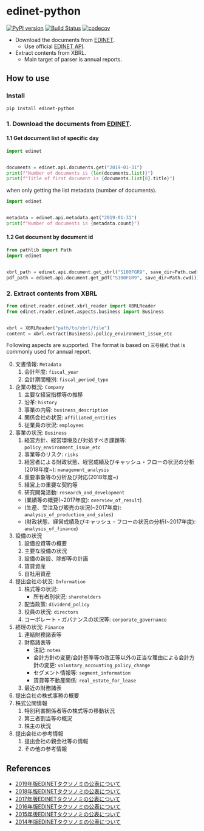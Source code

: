 # edinet-python

[![PyPI version](https://badge.fury.io/py/edinet-python.svg)](https://badge.fury.io/py/edinet-python)
[![Build Status](https://travis-ci.org/chakki-works/edinet-python.svg?branch=master)](https://travis-ci.org/chakki-works/edinet-python)
[![codecov](https://codecov.io/gh/chakki-works/edinet-python/branch/master/graph/badge.svg)](https://codecov.io/gh/chakki-works/edinet-python)

* Download the documents from [EDINET](http://disclosure.edinet-fsa.go.jp/).
  * Use official [EDINET API](https://disclosure.edinet-fsa.go.jp/EKW0EZ0015.html).
* Extract contents from XBRL.
  * Main target of parser is annual reports.

## How to use

### Install

```
pip install edinet-python
```

### 1. Download the documents from [EDINET](http://disclosure.edinet-fsa.go.jp/).

#### 1.1 Get document list of specific day

```py
import edinet


documents = edinet.api.documents.get("2019-01-31")
print(f"Number of documents is {len(documents.list)}")
print(f"Title of first document is {documents.list[0].title}")
```

when only getting the list metadata (number of documents).

```py
import edinet


metadata = edinet.api.metadata.get("2019-01-31")
print(f"Number of documents is {metadata.count}")

```

#### 1.2 Get document by document id

```py
from pathlib import Path
import edinet


xbrl_path = edinet.api.document.get_xbrl("S100FGR9", save_dir=Path.cwd())
pdf_path = edinet.api.document.get_pdf("S100FGR9", save_dir=Path.cwd())
```

### 2. Extract contents from XBRL

```py
from edinet.reader.edinet.xbrl_reader import XBRLReader
from edinet.reader.edinet.aspects.business import Business


xbrl = XBRLReader("path/to/xbrl/file")
content = xbrl.extract(Business).policy_environment_issue_etc
```

Following aspects are supported. The format is based on `三号様式` that is commonly used for annual report.

0. 文書情報: `Metadata`
    1. 会計年度: `fiscal_year`
    2. 会計期間種別: `fiscal_period_type`
1. 企業の概況: `Company`
    1. 主要な経営指標等の推移
    2. 沿革: `history`
    3. 事業の内容: `business_description`
    4. 関係会社の状況: `affiliated_entities`
    5. 従業員の状況: `employees`
2. 事業の状況: `Business`
    1. 経営方針、経営環境及び対処すべき課題等: `policy_environment_issue_etc`
    2. 事業等のリスク: `risks`
    3. 経営者による財政状態、経営成績及びキャッシュ・フローの状況の分析(2018年度~): `management_analysis`
    4. 重要事象等の分析及び対応(2018年度~)
    5. 経営上の重要な契約等
    6. 研究開発活動: `research_and_development`
    * (業績等の概要(~2017年度): `overview_of_result`)
    * (生産、受注及び販売の状況(~2017年度): `analysis_of_production_and_sales`)
    * (財政状態、経営成績及びキャッシュ・フローの状況の分析(~2017年度): `analysis_of_finance`)
3. 設備の状況
    1. 設備投資等の概要
    2. 主要な設備の状況
    3. 設備の新設、除却等の計画
    4. 賃貸資産
    5. 自社用資産
4. 提出会社の状況: `Information`
    1. 株式等の状況:
        * 所有者別状況: `shareholders`
    2. 配当政策: `dividend_policy`
    3. 役員の状況: `directors`
    4. コーポレート・ガバナンスの状況等: `corporate_governance`
5. 経理の状況: `Finance`
    1. 連結財務諸表等
    2. 財務諸表等
        * 注記: `notes`
        * 会計方針の変更/会計基準等の改正等以外の正当な理由による会計方針の変更: `voluntary_accounting_policy_change`
        * セグメント情報等: `segment_information`
        * 賃貸等不動産関係: `real_estate_for_lease`
    3. 最近の財務諸表
6. 提出会社の株式事務の概要
7. 株式公開情報
    1. 特別利害関係者等の株式等の移動状況
    2. 第三者割当等の概況
    3. 株主の状況
8. 提出会社の参考情報
    1. 提出会社の親会社等の情報
    2. その他の参考情報 

## References

* [2019年版EDINETタクソノミの公表について](https://www.fsa.go.jp/search/20190228.html)
* [2018年版EDINETタクソノミの公表について](https://www.fsa.go.jp/search/20180228.html)
* [2017年版EDINETタクソノミの公表について](https://www.fsa.go.jp/search/20170228.html)
* [2016年版EDINETタクソノミの公表について](https://www.fsa.go.jp/search/20160314.html)
* [2015年版EDINETタクソノミの公表について](https://www.fsa.go.jp/search/20150310.html)
* [2014年版EDINETタクソノミの公表について](https://www.fsa.go.jp/search/20140310.html)
